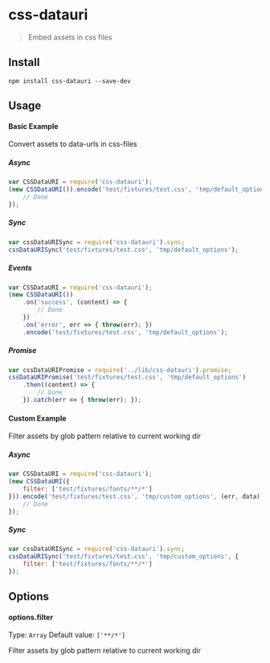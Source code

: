 css-datauri
===========

> Embed assets in css files

## Install

```cli
npm install css-datauri --save-dev
```


## Usage

#### Basic Example

Convert assets to data-urls in css-files

##### Async

```js
var CSSDataURI = require('css-datauri');
(new CSSDataURI()).encode('test/fixtures/test.css', 'tmp/default_options', (err, data) => {
	// Done
});
```

##### Sync
```js
var cssDataURISync = require('css-datauri').sync;
cssDataURISync('test/fixtures/test.css', 'tmp/default_options');
```

##### Events

```js
var CSSDataURI = require('css-datauri');
(new CSSDataURI())
	.on('success', (content) => {
		// Done
	})
	.on('error', err => { throw(err); })
	.encode('test/fixtures/test.css', 'tmp/default_options');
```

##### Promise

```js
var cssDataURIPromise = require('../lib/css-datauri').promise;
cssDataURIPromise('test/fixtures/test.css', 'tmp/default_options')
	.then((content) => {
		// Done
	}).catch(err => { throw(err); });

```

#### Custom Example

Filter assets by glob pattern relative to current working dir

##### Async

```js
var CSSDataURI = require('css-datauri');
(new CSSDataURI({
	filter: ['test/fixtures/fonts/**/*']
})).encode('test/fixtures/test.css', 'tmp/custom_options', (err, data) => {
	// Done
});
```

##### Sync
```js
var cssDataURISync = require('css-datauri').sync;
cssDataURISync('test/fixtures/test.css', 'tmp/custom_options', {
	filter: ['test/fixtures/fonts/**/*']
});
```


##  Options

#### options.filter
Type: `Array`
Default value: `['**/*']`

Filter assets by glob pattern relative to current working dir
